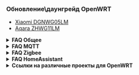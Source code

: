 ###  Обновление\даунгрейд OpenWRT
* [Xiaomi DGNWG05LM](https://github.com/DivanX10/Openwrt-scripts-for-gateway-dgnwg05lm)
* [Aqara ZHWG11LM](https://github.com/DivanX10/Openwrt-scripts-for-gateway-zhwg11lm)

<details>
  <summary><b>FAQ Общее</b></summary>

1. [В чем разница между Aqara ZHWG11LM и Xiaomi DGNWG05LM?](https://github.com/DivanX10/wiki/blob/gh-pages/ru/faq/general/aqara-zhwg11lm-and-xiaomi-dgnwg05lm.md)
1. [Какой шлюз я могу взять, чтобы залить OpenWRT?](https://github.com/DivanX10/wiki/blob/gh-pages/ru/faq/general/which-gateway-can-i-use-to-flood-openwrt.md)
1. [Как сделать сброс шлюза до заводского состояния?](https://github.com/DivanX10/wiki/blob/gh-pages/ru/faq/general/how-do-i-reset-the-gateway-to-the-factory-state.md)
1. [Если сбросил шлюз к заводским настройкам, нужно ли делать Erase PDM?](https://github.com/DivanX10/wiki/blob/gh-pages/ru/faq/general/reset-the-gateway-to-factory-settings.md)
1. [При установке базовых пакетов возникают ошибки](https://github.com/DivanX10/wiki/blob/gh-pages/ru/faq/general/errors-occur-when-installing-basic-packages.md#при-установке-базовых-пакетов-возникают-ошибки)
1. [У меня не ставятся пакеты или установились не все пакеты](https://github.com/DivanX10/wiki/blob/gh-pages/ru/faq/general/packages-are-not-placed.md#у-меня-не-ставятся-пакеты-или-установились-не-все-пакеты)
1. [Как настроить Music Player Daemon?](https://github.com/DivanX10/wiki/blob/gh-pages/ru/faq/general/how-do-i-set-up-music-player-daemon.md#как-настроить-music-player-daemon)
1. [Как настроить lumimqtt?](https://github.com/DivanX10/wiki/blob/gh-pages/ru/faq/general/how-to-set-up-lumimqtt.md#как-настроить-lumimqtt)
1. [Как обновить версию OpenWRT с 21.02 до .... ?](https://github.com/DivanX10/wiki/blob/gh-pages/ru/faq/general/how-to-update-the-openwrt.md#как-обновить-версию-openwrt-с-2102-до--)
1. [Подключаем Яндекс диск (Webdav)](https://github.com/DivanX10/wiki/blob/gh-pages/ru/faq/general/connecting-yandex-disk.md#подключаем-яндекс-диск-webdav)
1. [Как обновить шлюз прошивкой squashfs sysupgrade.bin?](https://github.com/DivanX10/wiki/blob/gh-pages/ru/faq/general/how-to-update-the-gateway-with-squashfs-sysupgrade-firmware-bin.md)

</details>

<details>
  <summary><b>FAQ MQTT</b></summary>


1. [Как я могу пробросить устройства на внешний умный дом?](https://github.com/DivanX10/wiki/blob/gh-pages/ru/faq/mqtt/how-can-i-transfer-devices-to-an-external-smarthome.md#как-я-могу-пробросить-устройства-на-внешний-умный-дом)
1. [Как установить и настроить mosquitto? Зачем это нужно?](https://github.com/DivanX10/wiki/blob/gh-pages/ru/faq/mqtt/how-do-i-install-and-configure-mosquito.md#как-установить-и-настроить-mosquitto-зачем-это-нужно)
1. [Установил mosquitto, а подключиться через MQTT Explorer к mqtt не могу](https://github.com/DivanX10/wiki/blob/gh-pages/ru/faq/mqtt/i-installed-mosquito-but-i-cant-connect-to-mqtt-explorer.md#установил-mosquitto-а-подключиться-через-mqtt-explorer-к-mqtt-не-могу)
1. [Как настроить mqtt мост?](https://github.com/DivanX10/wiki/blob/gh-pages/ru/faq/mqtt/mqtt-bridge.md#mqtt-мост)
1. [MQTT LWT последнее состояние](https://github.com/DivanX10/wiki/blob/gh-pages/ru/faq/mqtt/mqtt-lwt-latest-state.md#mqtt-lwt-последнее-состояние)


</details>


<details>
  <summary><b>FAQ Zigbee</b></summary>


1. [Какие устройства zigbee я могу добавить в шлюз?](https://github.com/DivanX10/wiki/blob/gh-pages/ru/faq/zigbee/which-zigbee-devices-can-i-add-to-the-gateway.md)
1. [Где взять прошивки для модуля Zigbee?](https://github.com/DivanX10/wiki/blob/gh-pages/ru/faq/zigbee/where-can-i-get-the-firmware-for-the-zigbee-module.md#где-взять-прошивки-для-модуля-zigbee)
1. [ZHA. Какую прошивку ставить?](https://github.com/DivanX10/wiki/blob/gh-pages/ru/faq/zigbee/zha-what-firmware-should-i-install.md#zha-какую-прошивку-ставить)
1. Установил zigbee2mqtt. Не работает веб страница zigbee2mqtt
1. [Ведение журнала отладки Zigbee herdsman. Как получить лог Zigbee herdsman?](https://github.com/DivanX10/wiki/blob/gh-pages/ru/faq/zigbee/how-to-get-the-zigbee-herdsman-log.md#ведение-журнала-отладки-zigbee-herdsman-как-получить-лог-zigbee-herdsman)
1. [Как шлюз перевести в режим роутера или в режим координатора?](https://github.com/DivanX10/wiki/blob/gh-pages/ru/faq/zigbee/router-or-coordinator-mode.md#как-шлюз-перевести-в-режим-роутера-или-в-режим-координатора)
1. Устройства Zigbee часто отваливаются
1. Чем отличается Erase PDM от Soft reset?




</details>

<details>
  <summary><b>FAQ HomeAssistant</b></summary>

1. Cкрипты для установки и удаления Home Assistant, а также создания бэкапа находятся [здесь](https://github.com/DivanX10/OpenWRT-and-Home-Assistant)
1. Как установить недостающий компонент для интеграции Home Assistant?
1. Как установить интеграцию Passive BLE Monitor?
1. Как установить интеграцию HASS Configurator?
1. Как добавить интеграцию TTS Яндекс
1. Альтернатива HACS. Загружаем или обновляем интеграции автоматически
1. Мониторинг папок для бэкапа и не только


</details>

<details>
  <summary><b>Ссылки на различные проекты для OpenWRT</b></summary>


* [Openlumi](https://github.com/openlumi)
* [Lumi custom feed](https://github.com/Alx2000y/lumi-custom-feed)

</details>
